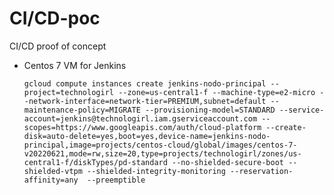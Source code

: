 # CI/CD-poc
CI/CD proof of concept

- Centos 7 VM for Jenkins

	`gcloud compute instances create jenkins-nodo-principal --project=technologirl --zone=us-central1-f --machine-type=e2-micro --network-interface=network-tier=PREMIUM,subnet=default --maintenance-policy=MIGRATE --provisioning-model=STANDARD --service-account=jenkins@technologirl.iam.gserviceaccount.com --scopes=https://www.googleapis.com/auth/cloud-platform --create-disk=auto-delete=yes,boot=yes,device-name=jenkins-nodo-principal,image=projects/centos-cloud/global/images/centos-7-v20220621,mode=rw,size=20,type=projects/technologirl/zones/us-central1-f/diskTypes/pd-standard --no-shielded-secure-boot --shielded-vtpm --shielded-integrity-monitoring --reservation-affinity=any	--preemptible`
